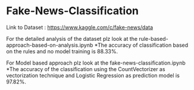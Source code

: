 # Fake-News-Classification

Link to Dataset : https://www.kaggle.com/c/fake-news/data

For the detailed analysis of the dataset plz look at the rule-based-approach-based-on-analysis.ipynb
*The accuracy of classification based on the rules and no model training is 88.33%.

For Model based approach plz look at the fake-news-classification.ipynb
*The accuracy of the classification using the CountVectorizer as vectorization technique and Logistic Regression as prediction model is 97.82%.
